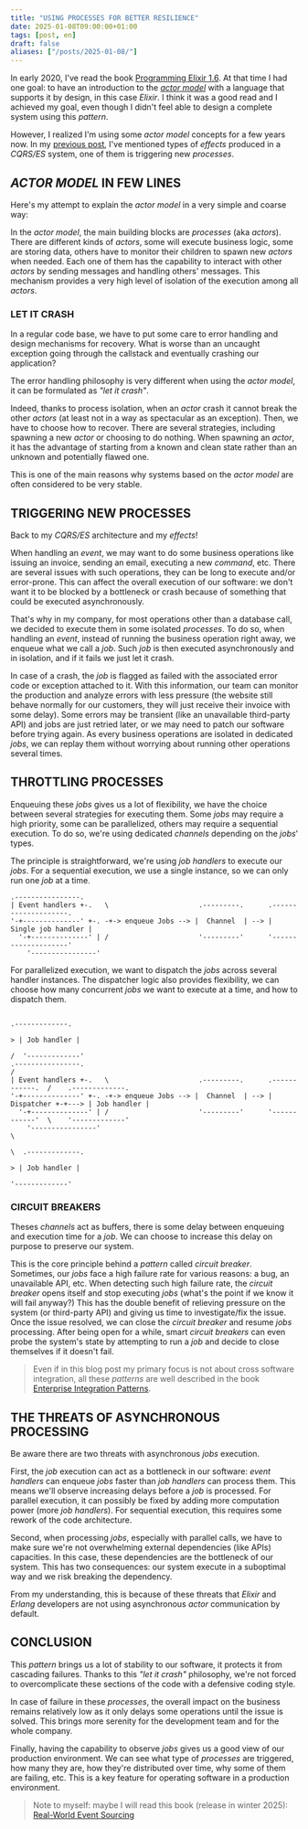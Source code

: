 ```yaml
---
title: "USING PROCESSES FOR BETTER RESILIENCE"
date: 2025-01-08T09:00:00+01:00
tags: [post, en]
draft: false
aliases: ["/posts/2025-01-08/"]
---
```


In early 2020, I've read the book [Programming Elixir 1.6](https://pragprog.com/titles/elixir16/programming-elixir-1-6/). At that time I had one goal: to have an introduction to the _[actor model](https://en.wikipedia.org/wiki/Actor_model)_ with a language that supports it by design, in this case _Elixir_. I think it was a good read and I achieved my goal, even though I didn't feel able to design a complete system using this _pattern_.  

However, I realized I'm using some _actor model_ concepts for a few years now. In my [previous post](/posts/2024-12-18), I've mentioned types of _effects_ produced in a _CQRS/ES_ system, one of them is triggering new _processes_.  

## _ACTOR MODEL_ IN FEW LINES

Here's my attempt to explain the _actor model_ in a very simple and coarse way:  

In the _actor model_, the main building blocks are _processes_ (aka _actors_). There are different kinds of _actors_, some will execute business logic, some are storing data, others have to monitor their children to spawn new _actors_ when needed. Each one of them has the capability to interact with other _actors_ by sending messages and handling others' messages. This mechanism provides a very high level of isolation of the execution among all _actors_.  

### LET IT CRASH

In a regular code base, we have to put some care to error handling and design mechanisms for recovery. What is worse than an uncaught exception going through the callstack and eventually crashing our application?  

The error handling philosophy is very different when using the _actor model_, it can be formulated as _"let it crash"_.  

Indeed, thanks to process isolation, when an _actor_ crash it cannot break the other _actors_ (at least not in a way as spectacular as an exception). Then, we have to choose how to recover. There are several strategies, including spawning a new _actor_ or choosing to do nothing. When spawning an _actor_, it has the advantage of starting from a known and clean state rather than an unknown and potentially flawed one.  

This is one of the main reasons why systems based on the _actor model_ are often considered to be very stable.

## TRIGGERING NEW PROCESSES

Back to my _CQRS/ES_ architecture and my _effects_!  

When handling an _event_, we may want to do some business operations like issuing an invoice, sending an email, executing a new _command_, etc. There are several issues with such operations, they can be long to execute and/or error-prone. This can affect the overall execution of our software: we don't want it to be blocked by a bottleneck or crash because of something that could be executed asynchronously.  

That's why in my company, for most operations other than a database call, we decided to execute them in some isolated _processes_. To do so, when handling an _event_, instead of running the business operation right away, we enqueue what we call a _job_. Such _job_ is then executed asynchronously and in isolation, and if it fails we just let it crash.  

In case of a crash, the _job_ is flagged as failed with the associated error code or exception attached to it. With this information, our team can monitor the production and analyze errors with less pressure (the website still behave normally for our customers, they will just receive their invoice with some delay). Some errors may be transient (like an unavailable third-party API) and jobs are just retried later, or we may need to patch our software before trying again. As every business operations are isolated in dedicated _jobs_, we can replay them without worrying about running other operations several times.  

## THROTTLING PROCESSES

Enqueuing these _jobs_ gives us a lot of flexibility, we have the choice between several strategies for executing them. Some _jobs_ may require a high priority, some can be parallelized, others may require a sequential execution. To do so, we're using dedicated _channels_ depending on the _jobs_' types.

The principle is straightforward, we're using _job handlers_ to execute our _jobs_. For a sequential execution, we use a single instance, so we can only run one _job_ at a time.  

```goat
.----------------.              
| Event handlers +-.   \                      .---------.      .--------------------.
'-+--------------' +-. -+-> enqueue Jobs --> |  Channel  | --> | Single job handler |
  '-+--------------' | /                      '---------'      '--------------------'
    '----------------'
```

For parallelized execution, we want to dispatch the _jobs_ across several handler instances. The dispatcher logic also provides flexibility, we can choose how many concurrent _jobs_ we want to execute at a time, and how to dispatch them.

```goat
                                                                                    .-------------.
                                                                                  > | Job handler |
                                                                                 /  '-------------'
.----------------.                                                              / 
| Event handlers +-.   \                      .---------.      .------------.  /    .-------------.
'-+--------------' +-. -+-> enqueue Jobs --> |  Channel  | --> | Dispatcher +-+---> | Job handler |
  '-+--------------' | /                      '---------'      '------------'  \    '-------------'
    '----------------'                                                          \  
                                                                                 \  .-------------.
                                                                                  > | Job handler |
                                                                                    '-------------'
```

### CIRCUIT BREAKERS

Theses _channels_ act as buffers, there is some delay between enqueuing and execution time for a _job_. We can choose to increase this delay on purpose to preserve our system.  

This is the core principle behind a _pattern_ called _circuit breaker_. Sometimes, our _jobs_ face a high failure rate for various reasons: a bug, an unavailable API, etc. When detecting such high failure rate, the _circuit breaker_ opens  itself and stop executing _jobs_ (what's the point if we know it will fail anyway?) This has the double benefit of relieving pressure on the system (or third-party API) and giving us time to investigate/fix the issue. Once the issue resolved, we can close the _circuit breaker_ and resume _jobs_ processing. After being open for a while, smart _circuit breakers_ can even probe the system's state by attempting to run a _job_ and decide to close themselves if it doesn't fail.  

> Even if in this blog post my primary focus is not about cross software integration, all these _patterns_ are well described in the book [Enterprise Integration Patterns](https://martinfowler.com/books/eip.html).  

## THE THREATS OF ASYNCHRONOUS PROCESSING

Be aware there are two threats with asynchronous _jobs_ execution.  

First, the _job_ execution can act as a bottleneck in our software: _event handlers_ can enqueue _jobs_ faster than _job handlers_ can process them. This means we'll observe increasing delays before a _job_ is processed. For parallel execution, it can possibly be fixed by adding more computation power (more _job handlers_). For sequential execution, this requires some rework of the code architecture.

Second, when processing _jobs_, especially with parallel calls, we have to make sure we're not overwhelming external dependencies (like APIs) capacities. In this case, these dependencies are the bottleneck of our system. This has two consequences: our system execute in a suboptimal way and we risk breaking the dependency.  

From my understanding, this is because of these threats that _Elixir_ and _Erlang_ developers are not using asynchronous _actor_ communication by default.  

## CONCLUSION

This _pattern_ brings us a lot of stability to our software, it protects it from cascading failures. Thanks to this _"let it crash"_ philosophy, we're not forced to overcomplicate these sections of the code with a defensive coding style.  

In case of failure in these _processes_, the overall impact on the business remains relatively low as it only delays some operations until the issue is solved. This brings more serenity for the development team and for the whole company.  

Finally, having the capability to observe _jobs_ gives us a good view of our production environment. We can see what type of _processes_ are triggered, how many they are, how they're distributed over time, why some of them are failing, etc. This is a key feature for operating software in a production environment.

> Note to myself: maybe I will read this book (release in winter 2025): [Real-World Event Sourcing](https://pragprog.com/titles/khpes/real-world-event-sourcing/)